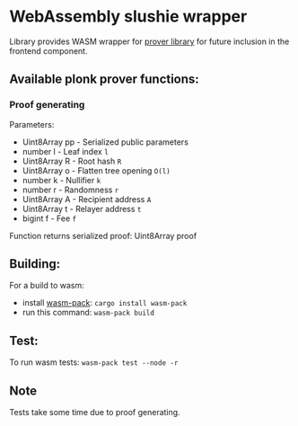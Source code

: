 # WebAssembly slushie wrapper
Library provides WASM wrapper for [prover library](./plonk_prover/README.md) for future inclusion in the frontend component.

## Available plonk prover functions:

### Proof generating

Parameters:
- Uint8Array pp - Serialized public parameters
- number l - Leaf index `l`
- Uint8Array R - Root hash `R`
- Uint8Array o - Flatten tree opening `O(l)`
- number k - Nullifier `k`
- number r - Randomness `r`
- Uint8Array A - Recipient address `A`
- Uint8Array t - Relayer address `t`
- bigint f - Fee `f`

Function returns serialized proof:
Uint8Array proof

## Building:
For a build to wasm:
- install [wasm-pack](https://rustwasm.github.io/wasm-pack/):
`cargo install wasm-pack`
- run this command:
`wasm-pack build`

## Test:
To run wasm tests:
`wasm-pack test --node -r`

## Note
Tests take some time due to proof generating.